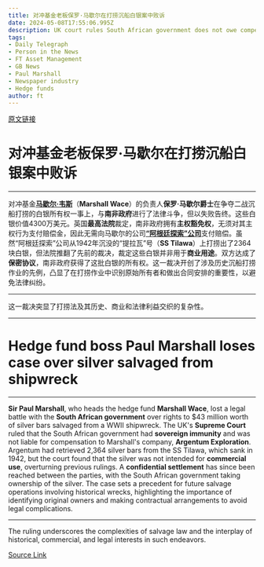 ```yaml
---
title: 对冲基金老板保罗·马歇尔在打捞沉船白银案中败诉
date: 2024-05-08T17:55:06.995Z
description: UK court rules South African government does not owe compensation for recovery of $43mn worth of silver bars
tags: 
- Daily Telegraph
- Person in the News
- FT Asset Management
- GB News
- Paul Marshall
- Newspaper industry
- Hedge funds
author: ft
---
```


[原文链接](https://ft.com/content/a49a44ca-8a1c-446c-b957-495398d1f348)

# 对冲基金老板保罗·马歇尔在打捞沉船白银案中败诉

---

对冲基金[**马歇尔·韦斯**](https://cn.wikipedia.org/wiki/%E9%A9%AC%E7%A7%91%E5%B0%94%C2%B7%E9%9F%A6%E6%96%AF%E5%AF%8C%E5%88%A9%E4%BA%9A)（**Marshall Wace**）的负责人**保罗·马歇尔爵士**在争夺二战沉船打捞的白银所有权一事上，与**南非政府**进行了法律斗争，但以失败告终。这些白银价值4300万美元。英国**最高法院**裁定，南非政府拥有**主权豁免权**，无须对其主权行为支付赔偿金，因此无需向马歇尔的公司[**“阿根廷探索”公司**](http://www.argentum-exploration.com/)支付赔偿。虽然“阿根廷探索”公司从1942年沉没的“提拉瓦”号（**SS Tilawa**）上打捞出了2364块白银，但法院推翻了先前的裁决，裁定这些白银并非用于**商业用途**。双方达成了**保密协议**，南非政府获得了这批白银的所有权。这一裁决开创了涉及历史沉船打捞作业的先例，凸显了在打捞作业中识别原始所有者和做出合同安排的重要性，以避免法律纠纷。

---

这一裁决突显了打捞法及其历史、商业和法律利益交织的复杂性。

---

# Hedge fund boss Paul Marshall loses case over silver salvaged from shipwreck

---

**Sir Paul Marshall**, who heads the hedge fund **Marshall Wace**, lost a legal battle with the **South African government** over rights to $43 million worth of silver bars salvaged from a WWII shipwreck. The UK's **Supreme Court** ruled that the South African government had **sovereign immunity** and was not liable for compensation to Marshall's company, **Argentum Exploration**. Argentum had retrieved 2,364 silver bars from the SS Tilawa, which sank in 1942, but the court found that the silver was not intended for **commercial use**, overturning previous rulings. A **confidential settlement** has since been reached between the parties, with the South African government taking ownership of the silver. The case sets a precedent for future salvage operations involving historical wrecks, highlighting the importance of identifying original owners and making contractual arrangements to avoid legal complications. 

---

The ruling underscores the complexities of salvage law and the interplay of historical, commercial, and legal interests in such endeavors.

[Source Link](https://ft.com/content/a49a44ca-8a1c-446c-b957-495398d1f348)

